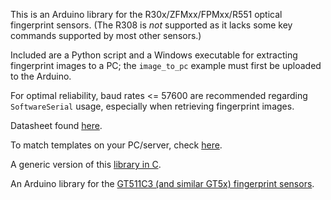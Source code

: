 This is an Arduino library for the R30x/ZFMxx/FPMxx/R551 optical fingerprint sensors. 
(The R308 is *not* supported as it lacks some key commands supported by most other sensors.)

Included are a Python script and a Windows executable for extracting fingerprint images to a PC; 
the `image_to_pc` example must first be uploaded to the Arduino. 

For optimal reliability, baud rates <= 57600 are recommended regarding `SoftwareSerial` usage, 
especially when retrieving fingerprint images. 

Datasheet found [here](https://sicherheitskritisch.de/files/specifications-2.0-en.pdf).

To match templates on your PC/server, check [here](https://github.com/brianrho/fpmatch).

A generic version of this [library in C](https://github.com/brianrho/FPM-C).

An Arduino library for the [GT511C3 (and similar GT5x) fingerprint sensors](https://github.com/brianrho/GT5X).
